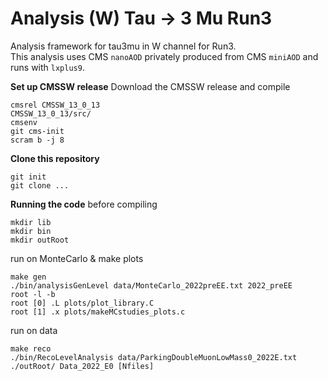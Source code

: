 # Analysis (W) Tau -> 3 Mu Run3 
Analysis framework for tau3mu in W channel for Run3.\
This analysis uses CMS `nanoAOD` privately produced from CMS `miniAOD` and runs with `lxplus9`.

**Set up CMSSW release**
Download the CMSSW release and compile
```
cmsrel CMSSW_13_0_13
CMSSW_13_0_13/src/
cmsenv
git cms-init
scram b -j 8
```
**Clone this repository**
```
git init
git clone ...
```
**Running the code**
before compiling 
```
mkdir lib
mkdir bin
mkdir outRoot
```
run on MonteCarlo & make plots
```
make gen
./bin/analysisGenLevel data/MonteCarlo_2022preEE.txt 2022_preEE
root -l -b
root [0] .L plots/plot_library.C
root [1] .x plots/makeMCstudies_plots.c
```
run on data
```
make reco
./bin/RecoLevelAnalysis data/ParkingDoubleMuonLowMass0_2022E.txt ./outRoot/ Data_2022_E0 [Nfiles]
```
